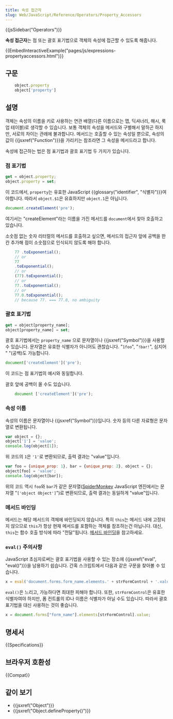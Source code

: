 ```yaml
---
title: 속성 접근자
slug: Web/JavaScript/Reference/Operators/Property_Accessors
---
```

{{jsSidebar("Operators")}}

**속성 접근자**는 점 또는 괄호 표기법으로 객체의 속성에 접근할 수 있도록 해줍니다.

{{EmbedInteractiveExample("pages/js/expressions-propertyaccessors.html")}}

## 구문

```js
    object.property
    object['property']
```

## 설명

객체는 속성의 이름을 키로 사용하는 연관 배열(다른 이름으로는 맵, 딕셔너리, 해시, 룩업 테이블)로 생각할 수 있습니다. 보통 객체의 속성을 메서드와 구별해서 말하곤 하지만, 서로의 차이는 관례에 불과합니다. 메서드는 호출할 수 있는 속성일 뿐으로, 속성의 값이 {{jsxref("Function")}}을 가리키는 참조라면 그 속성을 메서드라고 합니다.

속성에 접근하는 법은 점 표기법과 괄호 표기법 두 가지가 있습니다.

### 점 표기법

```js
get = object.property;
object.property = set;
```

이 코드에서, `property`는 유효한 JavaScript {{glossary("identifier", "식별자")}}여야합니다. 따라서 `object.$1`은 유효하지만 `object.1`은 아닙니다.

```js
document.createElement('pre');
```

여기서는 "createElement"라는 이름을 가진 메서드를 `document`에서 찾아 호출하고 있습니다.

소숫점 없는 숫자 리터럴의 메서드를 호출하고 싶으면, 메서드의 접근자 앞에 공백을 한 칸 추가해 점이 소숫점으로 인식되지 않도록 해야 합니다.

```js
    77 .toExponential();
    // or
    77
    .toExponential();
    // or
    (77).toExponential();
    // or
    77..toExponential();
    // or
    77.0.toExponential();
    // because 77. === 77.0, no ambiguity
```

### 괄호 표기법

```js
get = object[property_name];
object[property_name] = set;
```

괄호 표기법에서는 `property_name` 으로 문자열이나 {{jsxref("Symbol")}}을 사용할 수 있습니다. 문자열은 유효한 식별자가 아니어도 괜찮습니다. "`1foo`", "`!bar!`", 심지어 " "(공백)도 가능합니다.

```js
document['createElement']('pre');
```

이 코드는 점 표기법의 예시와 동일합니다.

괄호 앞에 공백이 올 수도 있습니다.

```js
    document ['createElement']('pre');
```

### 속성 이름

속성의 이름은 문자열이나 {{jsxref("Symbol")}}입니다. 숫자 등의 다른 자료형은 문자열로 변환됩니다.

```js
var object = {};
object['1'] = 'value';
console.log(object[1]);
```

위 코드의 `1`은 `'1'`로 변환되므로, 출력 결과는 "value"입니다.

```js
var foo = {unique_prop: 1}, bar = {unique_prop: 2}, object = {};
object[foo] = 'value';
console.log(object[bar]);
```

위의 코드 역시 `foo`와 `bar`가 같은 문자열([SpiderMonkey](/ko/docs/SpiderMonkey) JavaScript 엔진에서는 문자열 "`['object Object']`")로 변환되므로, 출력 결과는 동일하게 "value"입니다.

### 메서드 바인딩

메서드는 해당 메서드의 객체에 바인딩되지 않습니다. 특히 `this`는 메서드 내에 고정되지 않으므로 `this`가 항상 현재 메서드를 포함하는 객체를 참조하는건 아닙니다. 대신, `this`는 함수 호출 방식에 따라 "전달"됩니다. [메서드 바인딩](/ko/docs/Web/JavaScript/Reference/Operators/this#bind_메서드)을 참고하세요.

### `eval()` 주의사항

JavaScript 초심자로써는 괄호 표기법을 사용할 수 있는 장소에 {{jsxref("eval", "eval()")}}을 남용하기 쉽습니다. 간혹 스크립트에서 다음과 같은 구문을 찾아볼 수 있습니다.

```js
x = eval('document.forms.form_name.elements.' + strFormControl + '.value');
```

`eval()`은 느리고, 가능하다면 최대한 피해야 합니다. 또한, `strFormControl`은 유효한 식별자여야 하지만, 폼 컨트롤의 ID나 이름은 식별자가 아닐 수도 있습니다. 따라서 괄호 표기법을 대신 사용하는 것이 좋습니다.

```js
x = document.forms["form_name"].elements[strFormControl].value;
```

## 명세서

{{Specifications}}

## 브라우저 호환성

{{Compat}}

## 같이 보기

- {{jsxref("Object")}}
- {{jsxref("Object.defineProperty()")}}

